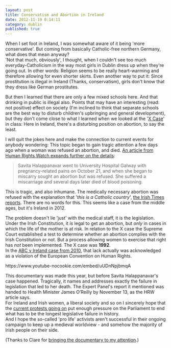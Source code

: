 ```yaml
---
layout: post
title: Conservatism and Abortion in Ireland
date: 2012-11-19 0:14:11
category: dublin
published: true
---
```


When I set foot in Ireland, I was somewhat aware of it being 'more conservative'. But coming from basically Catholic-free northern Germany, what does that mean anyway?  
'Not that much, obviously', I thought, when I couldn't see too much everyday-Catholicism in the way most girls in Dublin dress up when they're going out. In other words: Religion seems to be really heart-warming and therefore allowing for even shorter skirts. Even another way to put it: Since prostitution is illegal in Ireland (Thanks, conservatism), girls don't know that they dress like German prostitutes. 

But then I learned that there are only a few mixed schools here. And that drinking in public is illegal also. Points that may have an interesting (read: not positive) effect on society (I'm inclined to think that separate schools are the best way to disturb children's upbringing and general development), but they don't come close to what I learned when we looked at the '[X Case](https://en.wikipedia.org/wiki/Attorney_General_v._X)' in class: Here in Ireland, there's a disturbing position on abortion, to say the least.

I will quit the jokes here and make the connection to current events for anybody wondering: This topic began to gain tragic attention a few days ago when a woman was refused an abortion, and died. [An article from Human Rights Watch expands further on the details](http://www.hrw.org/news/2012/11/16/ireland-death-woman-denied-abortion-should-spur-reform): 

> Savita Halappanavar went to University Hospital Galway with pregnancy-related pains on October 21, and when she began to miscarry sought an abortion but was refused. She suffered a miscarriage and several days later died of blood poisoning.

This is tragic, and  also inhumane. The medically necessary abortion was refused with the explanation that '*this is a Catholic country*', [the Irish Times reports](http://www.irishtimes.com/newspaper/frontpage/2012/1114/1224326575203.html). There are no words for this. This seems like a case from the middle ages, but it's Ireland in 2012. 

The problem doesn't lie 'just' with the medical staff, it is the legislation. Under the Irish Constitution, it *is* legal to get an abortion, but *only* in cases in which the life of the mother is at risk. In relation to the X case the Supreme Court established a test to determine whether an abortion complies with the Irish Constitution or not. But a process allowing women to exercise that right has *not* been implemented. The X case was **1992**.  
In the [ABC v Ireland case from 2010](https://en.wikipedia.org/wiki/A,_B_and_C_v_Ireland), that lack actually was acknowledged as a violation of the European Convention on Human Rights.

<div class="videoWrapper-16-9">https://www.youtube-nocookie.com/embed/uUDnNpjbmqA</div>

This documentary was made this year, but before Savita Halappanavar's case happened. Tragically, it names and addresses exactly the failure in legislation that led to her death. The Expert Panel's report it mentioned was handed to Health Minister James O’Reilly by November 13, as the HRW article says.  
For Ireland and Irish women, a liberal society and so on I sincerely hope that the [current protests going on](http://www.universitytimes.ie/2012/11/16/live-march-for-savita/) put enough pressure on the Parliament to end what has to be the longest legislative failure in history.  
And I hope the so-called 'pro life' activists aren't successful in their ongoing campaign to keep up a medieval worldview - and somehow the majority of Irish people on their side.

(Thanks to Clare for [bringing the documentary to my attention](https://twitter.com/AndTheFalcon/status/258184636063178752).)